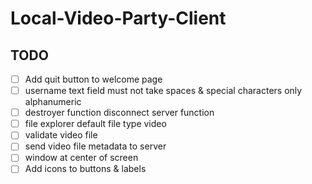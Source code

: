 # Local-Video-Party-Client

## TODO

- [ ] Add quit button to welcome page
- [ ] username text field must not take spaces & special characters only alphanumeric
- [ ] destroyer function disconnect server function
- [ ] file explorer default file type video
- [ ] validate video file
- [ ] send video file metadata to server
- [ ] window at center of screen
- [ ] Add icons to buttons & labels
